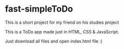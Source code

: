 # fast-simpleToDo
This is a short project for my friend on his studies project

This is a ToDo app made just in HTML, CSS & JavaScript.

Just download all files and open index.html file :)
